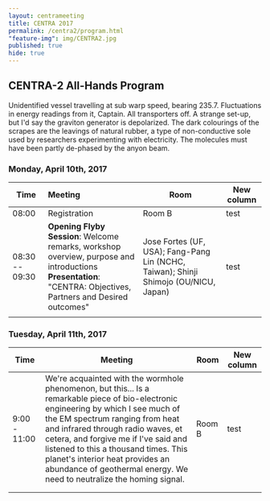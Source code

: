```yaml
---
layout: centrameeting
title: CENTRA 2017
permalink: /centra2/program.html
"feature-img": img/CENTRA2.jpg
published: true
hide: true
---
```


## CENTRA-2 All-Hands Program

<p>

</p>

<p>
Unidentified vessel travelling at sub warp speed, bearing 235.7. Fluctuations in energy readings from it, Captain. All transporters off. A strange set-up, but I'd say the graviton generator is depolarized. The dark colourings of the scrapes are the leavings of natural rubber, a type of non-conductive sole used by researchers experimenting with electricity. The molecules must have been partly de-phased by the anyon beam.
</p>

### Monday, April 10th, 2017

| Time | Meeting | Room | New column |
| ---- |:------------------------------------------------------ |---| --- |
| 08:00 | Registration | Room B | test |
| 08:30 -- 09:30  | **Opening Flyby Session**: Welcome remarks, workshop overview, purpose and introductions <br/> **Presentation**: "CENTRA: Objectives, Partners and Desired outcomes" | Jose Fortes (UF, USA); Fang-Pang Lin (NCHC, Taiwan); Shinji Shimojo (OU/NICU, Japan)  | test | 
|   |   |   | |

### Tuesday, April 11th, 2017

| Time | Meeting | Room | New column |
|---|---|---| --- |
| 9:00 - 11:00 | We're acquainted with the wormhole phenomenon, but this... Is a remarkable piece of bio-electronic engineering by which I see much of the EM spectrum ranging from heat and infrared through radio waves, et cetera, and forgive me if I've said and listened to this a thousand times. This planet's interior heat provides an abundance of geothermal energy. We need to neutralize the homing signal. | Room B | test |
|   |   |   | | 
|   |   |   | |
